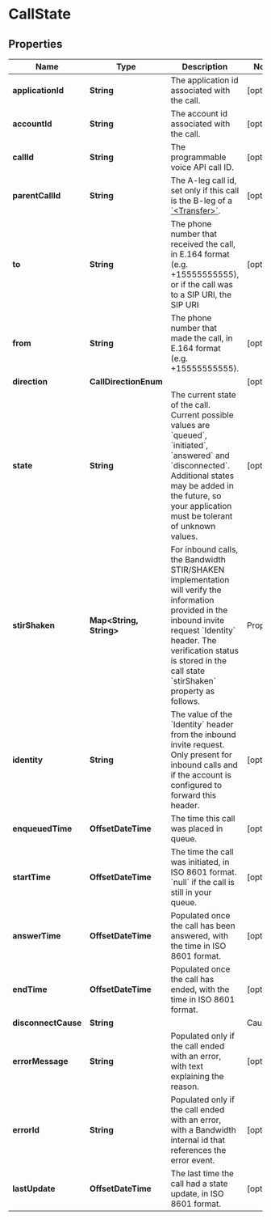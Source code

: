 

# CallState


## Properties

| Name | Type | Description | Notes |
|------------ | ------------- | ------------- | -------------|
|**applicationId** | **String** | The application id associated with the call. |  [optional] |
|**accountId** | **String** | The account id associated with the call. |  [optional] |
|**callId** | **String** | The programmable voice API call ID. |  [optional] |
|**parentCallId** | **String** | The A-leg call id, set only if this call is the B-leg of a [&#x60;&lt;Transfer&gt;&#x60;](/docs/voice/bxml/transfer). |  [optional] |
|**to** | **String** | The phone number that received the call, in E.164 format (e.g. +15555555555), or if the call was to a SIP URI, the SIP URI |  [optional] |
|**from** | **String** | The phone number that made the call, in E.164 format (e.g. +15555555555). |  [optional] |
|**direction** | **CallDirectionEnum** |  |  [optional] |
|**state** | **String** | The current state of the call. Current possible values are &#x60;queued&#x60;, &#x60;initiated&#x60;, &#x60;answered&#x60; and &#x60;disconnected&#x60;. Additional states may be added in the future, so your application must be tolerant of unknown values. |  [optional] |
|**stirShaken** | **Map&lt;String, String&gt;** | For inbound calls, the Bandwidth STIR/SHAKEN implementation will verify the information provided in the inbound invite request &#x60;Identity&#x60; header. The verification status is stored in the call state &#x60;stirShaken&#x60; property as follows.  | Property          | Description | |:------------------|:------------| | verstat | (optional) The verification status indicating whether the verification was successful or not. Possible values are &#x60;TN-Verification-Passed&#x60; or &#x60;TN-Verification-Failed&#x60;. | | attestationIndicator | (optional) The attestation level verified by Bandwidth. Possible values are &#x60;A&#x60; (full), &#x60;B&#x60; (partial) or &#x60;C&#x60; (gateway). | | originatingId | (optional) A unique origination identifier. |  Note that these are common properties but that the &#x60;stirShaken&#x60; object is free form and can contain other key-value pairs.  More information: [Understanding STIR/SHAKEN](https://www.bandwidth.com/regulations/stir-shaken) |  [optional] |
|**identity** | **String** | The value of the &#x60;Identity&#x60; header from the inbound invite request. Only present for inbound calls and if the account is configured to forward this header. |  [optional] |
|**enqueuedTime** | **OffsetDateTime** | The time this call was placed in queue. |  [optional] |
|**startTime** | **OffsetDateTime** | The time the call was initiated, in ISO 8601 format. &#x60;null&#x60; if the call is still in your queue. |  [optional] |
|**answerTime** | **OffsetDateTime** | Populated once the call has been answered, with the time in ISO 8601 format. |  [optional] |
|**endTime** | **OffsetDateTime** | Populated once the call has ended, with the time in ISO 8601 format. |  [optional] |
|**disconnectCause** | **String** | | Cause | Description | |:------|:------------| | &#x60;hangup&#x60;| One party hung up the call, a [&#x60;&lt;Hangup&gt;&#x60;](../../bxml/verbs/hangup.md) verb was executed, or there was no more BXML to execute; it indicates that the call ended normally. | | &#x60;busy&#x60; | Callee was busy. | | &#x60;timeout&#x60; | Call wasn&#39;t answered before the &#x60;callTimeout&#x60; was reached. | | &#x60;cancel&#x60; | Call was cancelled by its originator while it was ringing. | | &#x60;rejected&#x60; | Call was rejected by the callee. | | &#x60;callback-error&#x60; | BXML callback couldn&#39;t be delivered to your callback server. | | &#x60;invalid-bxml&#x60; | Invalid BXML was returned in response to a callback. | | &#x60;application-error&#x60; | An unsupported action was tried on the call, e.g. trying to play a .ogg audio. | | &#x60;account-limit&#x60; | Account rate limits were reached. | | &#x60;node-capacity-exceeded&#x60; | System maximum capacity was reached. | | &#x60;error&#x60; | Some error not described in any of the other causes happened on the call. | | &#x60;unknown&#x60; | Unknown error happened on the call. |  Note: This list is not exhaustive and other values can appear in the future. |  [optional] |
|**errorMessage** | **String** | Populated only if the call ended with an error, with text explaining the reason. |  [optional] |
|**errorId** | **String** | Populated only if the call ended with an error, with a Bandwidth internal id that references the error event. |  [optional] |
|**lastUpdate** | **OffsetDateTime** | The last time the call had a state update, in ISO 8601 format. |  [optional] |



